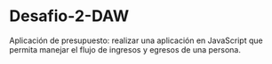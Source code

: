 # Desafio-2-DAW
Aplicación de presupuesto: realizar una aplicación en JavaScript que permita manejar el flujo de ingresos y egresos de  una persona.

